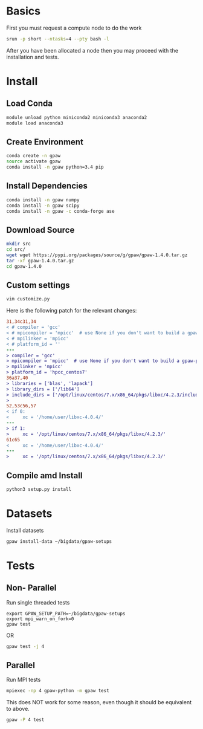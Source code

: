 # Basics
First you must request a compute node to do the work
```bash
srun -p short --ntasks=4 --pty bash -l
```
After you have been allocated a node then you may proceed with the installation and tests.

# Install

## Load Conda
```bash
module unload python miniconda2 miniconda3 anaconda2
module load anaconda3
```

## Create Environment
```bash
conda create -n gpaw
source activate gpaw
conda install -n gpaw python=3.4 pip
```

## Install Dependencies
```bash
conda install -n gpaw numpy 
conda install -n gpaw scipy
conda install -n gpaw -c conda-forge ase
```

## Download Source
```bash
mkdir src
cd src/
wget wget https://pypi.org/packages/source/g/gpaw/gpaw-1.4.0.tar.gz
tar -xf gpaw-1.4.0.tar.gz
cd gpaw-1.4.0
```

## Custom settings
```bash
vim customize.py
```

Here is the following patch for the relevant changes:
```diff
31,34c31,34
< # compiler = 'gcc'
< # mpicompiler = 'mpicc'  # use None if you don't want to build a gpaw-python
< # mpilinker = 'mpicc'
< # platform_id = ''
---
> compiler = 'gcc'
> mpicompiler = 'mpicc'  # use None if you don't want to build a gpaw-python
> mpilinker = 'mpicc'
> platform_id = 'hpcc_centos7'
36a37,40
> libraries = ['blas', 'lapack']
> library_dirs = ['/lib64']
> include_dirs = ['/opt/linux/centos/7.x/x86_64/pkgs/libxc/4.2.3/include','/rhome/jhayes/bigdata/.conda/envs/gpaw/lib/python3.4/site-packages/numpy/core/include']
>
52,53c56,57
< if 0:
<     xc = '/home/user/libxc-4.0.4/'
---
> if 1:
>     xc = '/opt/linux/centos/7.x/x86_64/pkgs/libxc/4.2.3/'
61c65
<     xc = '/home/user/libxc-4.0.4/'
---
>     xc = '/opt/linux/centos/7.x/x86_64/pkgs/libxc/4.2.3/'
```

## Compile amd Install
```bash
python3 setup.py install
```

# Datasets
Install datasets
```bash
gpaw install-data ~/bigdata/gpaw-setups
```

# Tests
## Non- Parallel
Run single threaded tests
```
export GPAW_SETUP_PATH=~/bigdata/gpaw-setups
export mpi_warn_on_fork=0
gpaw test
```
OR
```bash
gpaw test -j 4
```

## Parallel
Run MPI tests
```bash
mpiexec -np 4 gpaw-python -m gpaw test
```

This does NOT work for some reason, even though it should be equivalent to above.
```bash
gpaw -P 4 test
```
